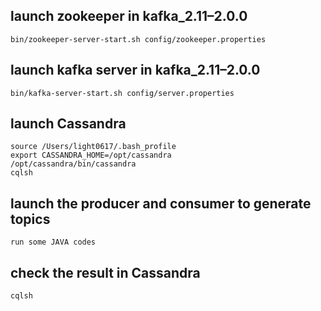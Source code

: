 ## launch zookeeper in kafka_2.11–2.0.0
~~~
bin/zookeeper-server-start.sh config/zookeeper.properties
~~~

## launch kafka server in kafka_2.11–2.0.0
~~~
bin/kafka-server-start.sh config/server.properties
~~~


## launch Cassandra
~~~
source /Users/light0617/.bash_profile
export CASSANDRA_HOME=/opt/cassandra
/opt/cassandra/bin/cassandra
cqlsh
~~~

## launch the producer and consumer to generate topics
~~~
run some JAVA codes
~~~

## check the result in Cassandra

~~~
cqlsh
~~~